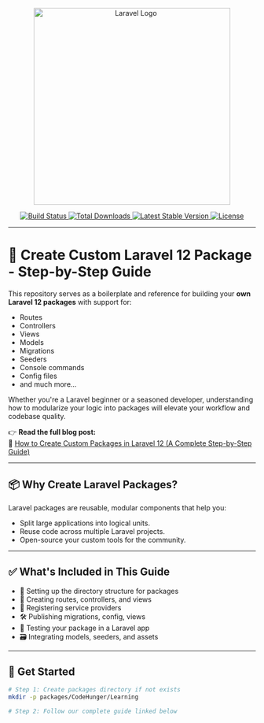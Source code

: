<p align="center">
  <a href="https://laravel.com" target="_blank">
    <img src="https://raw.githubusercontent.com/laravel/art/master/logo-lockup/5%20SVG/2%20CMYK/1%20Full%20Color/laravel-logolockup-cmyk-red.svg" width="400" alt="Laravel Logo">
  </a>
</p>

<p align="center">
  <a href="https://github.com/laravel/framework/actions">
    <img src="https://github.com/laravel/framework/workflows/tests/badge.svg" alt="Build Status">
  </a>
  <a href="https://packagist.org/packages/laravel/framework">
    <img src="https://img.shields.io/packagist/dt/laravel/framework" alt="Total Downloads">
  </a>
  <a href="https://packagist.org/packages/laravel/framework">
    <img src="https://img.shields.io/packagist/v/laravel/framework" alt="Latest Stable Version">
  </a>
  <a href="https://packagist.org/packages/laravel/framework">
    <img src="https://img.shields.io/packagist/l/laravel/framework" alt="License">
  </a>
</p>

---

# 🎯 Create Custom Laravel 12 Package - Step-by-Step Guide

This repository serves as a boilerplate and reference for building your **own Laravel 12 packages** with support for:
- Routes
- Controllers
- Views
- Models
- Migrations
- Seeders
- Console commands
- Config files
- and much more...

Whether you're a Laravel beginner or a seasoned developer, understanding how to modularize your logic into packages will elevate your workflow and codebase quality.

👉 **Read the full blog post:**  
📖 [How to Create Custom Packages in Laravel 12 (A Complete Step-by-Step Guide)](https://www.codehunger.in/blog/how-to-create-custom-packages-in-laravel-12-a-complete-step-by-step-guide)

---

## 📦 Why Create Laravel Packages?

Laravel packages are reusable, modular components that help you:
- Split large applications into logical units.
- Reuse code across multiple Laravel projects.
- Open-source your custom tools for the community.

---

## ✅ What's Included in This Guide

- 📁 Setting up the directory structure for packages
- 📄 Creating routes, controllers, and views
- 🧩 Registering service providers
- 🛠 Publishing migrations, config, views
- 🧪 Testing your package in a Laravel app
- 🗃 Integrating models, seeders, and assets

---

## 🚀 Get Started

```bash
# Step 1: Create packages directory if not exists
mkdir -p packages/CodeHunger/Learning

# Step 2: Follow our complete guide linked below
